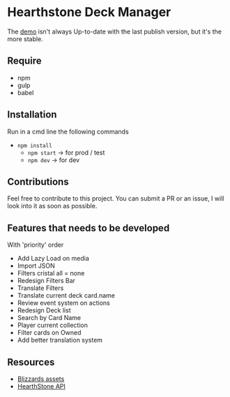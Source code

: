 Hearthstone Deck Manager
========================

The [demo](http://hearthstone.qsomazzi.fr) isn't always Up-to-date with the last publish version, but it's the more stable. 

Require
-------
- npm
- gulp
- babel

Installation
------------

Run in a cmd line the following commands
- `npm install`
    - `npm start` -> for prod / test
    - `npm dev` -> for dev

Contributions
-------------

Feel free to contribute to this project. You can submit a PR or an issue, I will look into it as soon as possible.

Features that needs to be developed
-----------------------------------

With 'priority' order

- Add Lazy Load on media 
- Import JSON
- Filters cristal all = none
- Redesign Filters Bar
- Translate Filters
- Translate current deck card.name
- Review event system on actions
- Redesign Deck list
- Search by Card Name
- Player current collection
- Filter cards on Owned
- Add better translation system

Resources
---------

- [Blizzards assets](http://blizzard.gamespress.com)
- [HearthStone API](https://market.mashape.com/omgvamp/hearthstone)
